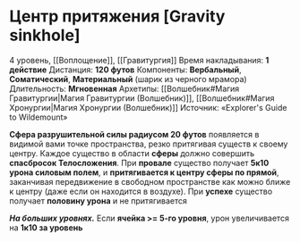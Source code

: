 # Центр притяжения [Gravity sinkhole]
4 уровень, [[Воплощение]], [[Гравитургия]]
Время накладывания: **1 действие**
Дистанция: **120 футов**
Компоненты: **Вербальный**, **Соматический**, **Материальный** (шарик из черного мрамора)
Длительность: **Мгновенная**
Архетипы: [[Волшебник#Магия Гравитургии|Магия Гравитургии (Волшебник)]], [[Волшебник#Магия Хронургии|Магия Хронургии (Волшебник)]]
Источник: «Explorer's Guide to Wildemount»

**Сфера разрушительной силы радиусом 20 футов** появляется в видимой вами точке пространства, резко притягивая существ к своему центру. Каждое существо в области **сферы** должно совершить **спасбросок Телосложения**. При **провале** существо получает **5к10 урона силовым полем**, и **притягивается к центру сферы по прямой**, заканчивая передвижение в свободном пространстве как можно ближе к центру (даже если он находится в воздухе). При **успехе** существо получает **половину урона** и не притягивается

**_На больших уровнях._** Если **ячейка >= 5-го уровня**, урон увеличивается на **1к10 за уровень**